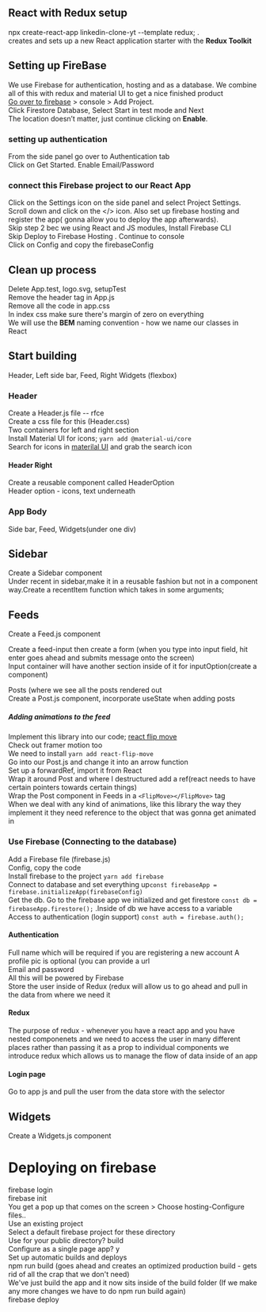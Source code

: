 ## React with Redux setup

npx create-react-app linkedin-clone-yt --template redux; .<br />
creates and sets up a new React application starter with the **Redux Toolkit**

## Setting up FireBase

We use Firebase for authentication, hosting and as a database. We combine all of this with redux and material UI to get a nice finished product<br />
[Go over to firebase](https://firebase.google.com) > console > Add Project.<br />
Click Firestore Database, Select Start in test mode and Next <br />
The location doesn’t matter, just continue clicking on **Enable**. <br />

### setting up authentication

From the side panel go over to Authentication tab <br />
Click on Get Started. Enable Email/Password <br />

### connect this Firebase project to our React App

Click on the Settings icon on the side panel and select Project Settings. <br />
Scroll down and click on the </> icon. Also set up firebase hosting and register the app( gonna allow you to deploy the app afterwards). <br />
Skip step 2 bec we using React and JS modules, Install Firebase CLI <br />
Skip Deploy to Firebase Hosting . Continue to console <br />
Click on Config and copy the firebaseConfig<br />

## Clean up process

Delete App.test, logo.svg, setupTest <br />
Remove the header tag in App.js<br />
Remove all the code in app.css<br />
In index css make sure there's margin of zero on everything<br />
We will use the **BEM** naming convention - how we name our classes in React<br />

## Start building

Header, Left side bar, Feed, Right Widgets (flexbox)<br />

### Header

Create a Header.js file -- rfce <br />
Create a css file for this (Header.css)<br />
Two containers for left and right section<br />
Install Material UI for icons; `yarn add @material-ui/core` <br />
Search for icons in [materilal UI](https://mui.com/) and grab the search icon<br />

#### Header Right

Create a reusable component called HeaderOption <br />
Header option - icons, text underneath<br />

### App Body

Side bar, Feed, Widgets(under one div) <br />

## Sidebar

Create a Sidebar component <br />
Under recent in sidebar,make it in a reusable fashion but not in a component way.Create a recentItem function which takes in some arguments; <br />

## Feeds

Create a Feed.js component <br />

Create a feed-input then create a form (when you type into input field, hit enter goes ahead and submits message onto the screen) <br />
Input container will have another section inside of it for inputOption(create a component)<br />

Posts (where we see all the posts rendered out<br/>
Create a Post.js component, incorporate useState when adding posts <br />

##### Adding animations to the feed

Implement this library into our code; [react flip move](https://github.com/joshwcomeau/react-flip-move)<br />
Check out framer motion too<br />
We need to install `yarn add react-flip-move` <br />
Go into our Post.js and change it into an arrow function <br />
Set up a forwardRef, import it from React<br />
Wrap it around Post and where I destructured add a ref(react needs to have certain pointers towards certain things)<br />
Wrap the Post component in Feeds in a `<FlipMove></FlipMove>` tag<br />
When we deal with any kind of animations, like this library the way they implement it they need reference to the object that was gonna get animated in<br/>

### Use Firebase (Connecting to the database)

Add a Firebase file (firebase.js) <br />
Config, copy the code<br />
Install firebase to the project `yarn add firebase` <br />
Connect to database and set everything up`const firebaseApp = firebase.initializeApp(firebaseConfig)` <br />
Get the db. Go to the firebase app we initialized and get firestore `const db = firebaseApp.firestore();` .Inside of db we have access to a variable <br />
Access to authentication (login support) `const auth = firebase.auth();` <br />

#### Authentication

Full name which will be required if you are registering a new account A profile pic is optional (you can provide a url <br />
Email and password <br />
All this will be powered by Firebase <br />
Store the user inside of Redux (redux will allow us to go ahead and pull in the data from where we need it <br />

#### Redux

The purpose of redux - whenever you have a react app and you have nested componenets and we need to access the user in many different places rather than passing it as a prop to individual components we introduce redux which allows us to manage the flow of data inside of an app <br />

#### Login page

Go to app js and pull the user from the data store with the selector

## Widgets

Create a Widgets.js component <br />

# Deploying on firebase

firebase login <br />
firebase init <br />
You get a pop up that comes on the screen > Choose hosting-Configure files..<br />
Use an existing project<br />
Select a default firebase project for these directory <br />
Use for your public directory? build <br />
Configure as a single page app? y <br />
Set up automatic builds and deploys <br />
npm run build (goes ahead and creates an optimized production build - gets rid of all the crap that we don't need)<br />
We've just build the app and it now sits inside of the build folder (If we make any more changes we have to do npm run build again)<br />
firebase deploy<br />
